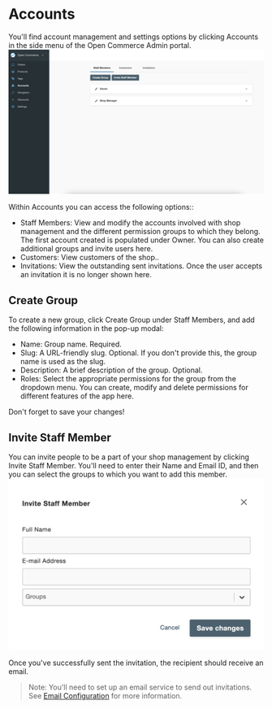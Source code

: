 # Accounts

You'll find account management and settings options by clicking Accounts in the side menu of the Open Commerce Admin portal.
![Accounts](_assets/41-admin-accounts-settings.png)

Within Accounts you can access the following options::
- Staff Members: View and modify the accounts involved with shop management and the different permission groups to which they belong. The first account created is populated under Owner. You can also create additional groups and invite users here.
- Customers: View customers of the shop..
- Invitations: View the outstanding sent invitations. Once the user accepts an invitation it is no longer shown here.

## Create Group

To create a new group, click Create Group under Staff Members, and add the following information in the pop-up modal:
- Name: Group name. Required.
- Slug: A URL-friendly slug. Optional. If you don't provide this, the group name is used as the slug.
- Description: A brief description of the group. Optional.
- Roles: Select the appropriate permissions for the group from the dropdown menu. You can create, modify and delete permissions for different features of the app here.

Don't forget to save your changes!

## Invite Staff Member

You can invite people to be a part of your shop management by clicking Invite Staff Member. You'll need to enter their Name and Email ID, and then you can select the groups to which you want to add this member.
![Invite Staff Member](_assets/41-admin-accounts-invite-staff.png)

Once you've successfully sent the invitation, the recipient should receive an email.

> Note: You'll need to set up an email service to send out invitations. See [Email Configuration](75-email-configuration.md) for more information.